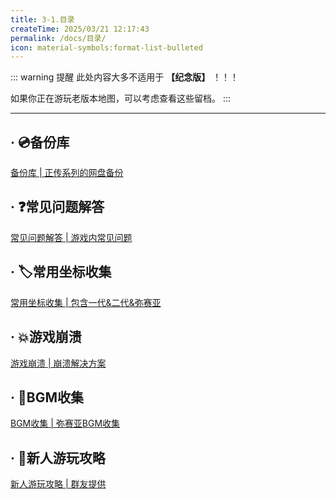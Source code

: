 ```yaml
---
title: 3-1.目录
createTime: 2025/03/21 12:17:43
permalink: /docs/目录/
icon: material-symbols:format-list-bulleted
---
```

::: warning 提醒
此处内容大多不适用于 **【纪念版】** ！！！

如果你正在游玩老版本地图，可以考虑查看这些留档。
:::

---

## · 💿️备份库
[备份库 | 正传系列的网盘备份](/docs/(旧)备份库/)

## · ❓️常见问题解答
[常见问题解答 | 游戏内常见问题](/docs/(旧)常见问题解答/)

## · 🏷️常用坐标收集
[常用坐标收集 | 包含一代&二代&弥赛亚](/docs/(旧)常用坐标收集/)

## · 💥游戏崩溃
[游戏崩溃 | 崩溃解决方案](/docs/(旧)游戏崩溃/)

## · 🎵BGM收集
[BGM收集 | 弥赛亚BGM收集](/docs/(旧)BGM收集/)

## · 📄新人游玩攻略
[新人游玩攻略 | 群友提供](/docs/(旧)新人游玩攻略/)